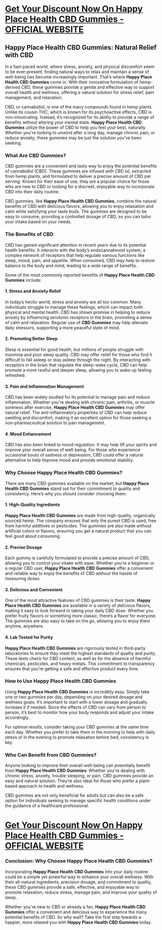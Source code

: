 <h1><a href="https://getdeals24x7.com/order-Happy">Get Your Discount Now On&nbsp;<span data-sheets-root="1">Happy Place Health CBD Gummies</span> - OFFICIAL WEBSITE</a></h1>
<h2>Happy Place Health CBD Gummies: Natural Relief with CBD</h2>
<p>In a fast-paced world, where stress, anxiety, and physical discomfort seem to be ever-present, finding natural ways to relax and maintain a sense of well-being has become increasingly important. That&rsquo;s where <strong>Happy Place Health CBD Gummies</strong> come in. With their innovative formulation of hemp-derived CBD, these gummies provide a gentle and effective way to support overall health and wellness, offering a natural solution for stress relief, pain management, and relaxation.</p>
<p>CBD, or cannabidiol, is one of the many compounds found in hemp plants. Unlike its cousin THC, which is known for its psychoactive effects, CBD is non-intoxicating. Instead, it&rsquo;s recognized for its ability to provide a range of benefits without altering your mental state. <strong>Happy Place Health CBD Gummies</strong> utilize the power of CBD to help you feel your best, naturally. Whether you're looking to unwind after a long day, manage chronic pain, or reduce anxiety, these gummies may be just the solution you&rsquo;ve been seeking.</p>
<h3>What Are CBD Gummies?</h3>
<p>CBD gummies are a convenient and tasty way to enjoy the potential benefits of cannabidiol (CBD). These gummies are infused with CBD oil, extracted from hemp plants, and formulated to deliver a precise amount of CBD per serving. Known for their ease of use, they are a popular choice for those who are new to CBD or looking for a discreet, enjoyable way to incorporate CBD into their daily routine.</p>
<p>CBD gummies, like <strong>Happy Place Health CBD Gummies</strong>, combine the natural benefits of CBD with delicious flavors, allowing you to enjoy relaxation and calm while satisfying your taste buds. The gummies are designed to be easy to consume, providing a controlled dosage of CBD, so you can tailor your intake based on your needs.</p>
<h3>The Benefits of CBD</h3>
<p>CBD has gained significant attention in recent years due to its potential health benefits. It interacts with the body&rsquo;s endocannabinoid system, a complex network of receptors that help regulate various functions like sleep, mood, pain, and appetite. When consumed, CBD may help to restore balance to the body and mind, leading to a wide range of benefits.</p>
<p>Some of the most commonly reported benefits of <strong>Happy Place Health CBD Gummies</strong> include:</p>
<h4>1. <strong>Stress and Anxiety Relief</strong></h4>
<p>In today&rsquo;s hectic world, stress and anxiety are all too common. Many individuals struggle to manage these feelings, which can impact both physical and mental health. CBD has shown promise in helping to reduce anxiety by influencing serotonin receptors in the brain, promoting a sense of calm and relaxation. Regular use of <strong>CBD Gummies</strong> may help alleviate daily stressors, supporting a more peaceful state of mind.</p>
<h4>2. <strong>Promoting Better Sleep</strong></h4>
<p>Sleep is essential for good health, but millions of people struggle with insomnia and poor sleep quality. CBD may offer relief for those who find it difficult to fall asleep or stay asleep through the night. By interacting with receptors in the brain that regulate the sleep-wake cycle, CBD can help promote a more restful and deeper sleep, allowing you to wake up feeling refreshed.</p>
<h4>3. <strong>Pain and Inflammation Management</strong></h4>
<p>CBD has been widely studied for its potential to manage pain and reduce inflammation. Whether you're dealing with chronic pain, arthritis, or muscle soreness after exercise, <strong>Happy Place Health CBD Gummies</strong> may offer natural relief. The anti-inflammatory properties of CBD can help reduce swelling and discomfort, making it an excellent option for those seeking a non-pharmaceutical solution to pain management.</p>
<h4>4. <strong>Mood Enhancement</strong></h4>
<p>CBD has also been linked to mood regulation. It may help lift your spirits and improve your overall sense of well-being. For those who experience occasional bouts of sadness or depression, CBD could offer a natural alternative to help improve mood and provide emotional stability.</p>
<h3>Why Choose Happy Place Health CBD Gummies?</h3>
<p>There are many CBD gummies available on the market, but <strong>Happy Place Health CBD Gummies</strong> stand out for their commitment to quality and consistency. Here&rsquo;s why you should consider choosing them:</p>
<h4>1. <strong>High-Quality Ingredients</strong></h4>
<p><strong>Happy Place Health CBD Gummies</strong> are made from high-quality, organically sourced hemp. The company ensures that only the purest CBD is used, free from harmful additives or pesticides. The gummies are also made without artificial colors or flavors, ensuring you get a natural product that you can feel good about consuming.</p>
<h4>2. <strong>Precise Dosage</strong></h4>
<p>Each gummy is carefully formulated to provide a precise amount of CBD, allowing you to control your intake with ease. Whether you&rsquo;re a beginner or a regular CBD user, <strong>Happy Place Health CBD Gummies</strong> offer a convenient and reliable way to enjoy the benefits of CBD without the hassle of measuring doses.</p>
<h4>3. <strong>Delicious and Convenient</strong></h4>
<p>One of the most attractive features of CBD gummies is their taste. <strong>Happy Place Health CBD Gummies</strong> are available in a variety of delicious flavors, making it easy to look forward to taking your daily CBD dose. Whether you prefer fruity flavors or something more classic, there&rsquo;s a flavor for everyone. The gummies are also easy to take on the go, allowing you to enjoy them anytime, anywhere.</p>
<h4>4. <strong>Lab Tested for Purity</strong></h4>
<p><strong>Happy Place Health CBD Gummies</strong> are rigorously tested in third-party laboratories to ensure they meet the highest standards of quality and purity. These tests check for CBD content, as well as for the absence of harmful chemicals, pesticides, and heavy metals. This commitment to transparency ensures that you're getting a safe and effective product every time.</p>
<h3>How to Use Happy Place Health CBD Gummies</h3>
<p>Using <strong>Happy Place Health CBD Gummies</strong> is incredibly easy. Simply take one or two gummies per day, depending on your desired dosage and wellness goals. It&rsquo;s important to start with a lower dosage and gradually increase it if needed. Since the effects of CBD can vary from person to person, it&rsquo;s best to monitor how your body responds and adjust your intake accordingly.</p>
<p>For optimal results, consider taking your CBD gummies at the same time each day. Whether you prefer to take them in the morning to help with daily stress or in the evening to promote relaxation before bed, consistency is key.</p>
<h3>Who Can Benefit from CBD Gummies?</h3>
<p>Anyone looking to improve their overall well-being can potentially benefit from <strong>Happy Place Health CBD Gummies</strong>. Whether you're dealing with chronic stress, anxiety, trouble sleeping, or pain, CBD gummies provide an easy and natural solution. They&rsquo;re also ideal for those who prefer a plant-based approach to health and wellness.</p>
<p>CBD gummies are not only beneficial for adults but can also be a safe option for individuals seeking to manage specific health conditions under the guidance of a healthcare professional.</p>
<h1><a href="https://getdeals24x7.com/order-Happy">Get Your Discount Now On&nbsp;<span data-sheets-root="1">Happy Place Health CBD Gummies</span>&nbsp;- OFFICIAL WEBSITE</a></h1>
<h3>Conclusion: Why Choose Happy Place Health CBD Gummies?</h3>
<p>Incorporating <strong>Happy Place Health CBD Gummies</strong> into your daily routine could be a simple yet powerful way to enhance your overall wellness. With their all-natural ingredients, precision dosage, and commitment to quality, these CBD gummies provide a safe, effective, and enjoyable way to promote relaxation, reduce stress, manage pain, and improve your quality of sleep.</p>
<p>Whether you're new to CBD or already a fan, <strong>Happy Place Health CBD Gummies</strong> offer a convenient and delicious way to experience the many potential benefits of CBD. So why wait? Take the first step towards a happier, more relaxed you with <strong>Happy Place Health CBD Gummies</strong> today.</p>
